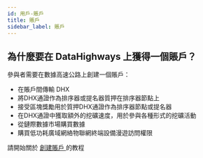 ```yaml
---
id: 用戶-賬戶
title: 賬戶
sidebar_label: 賬戶
---
```


## 為什麼要在 DataHighways 上獲得一個賬戶？

參與者需要在數據高速公路上創建一個賬戶：

* 在賬戶間傳輸 DHX
* 將DHX通證作為排序器或提名器質押在排序器節點上
* 接受區塊獎勵用於質押DHX通證作為排序器節點或提名器
* 在DHX通證中獲取額外的挖礦速度，用於參與各種形式的挖礦活動
* 從鏈際數據市場購買數據
* 購買低功耗廣域網絡物聯網終端設備漫遊訪問權限

請開始關於 <a href="../tutorials/tutorials-accounts-create-account" class="pretty-link pretty-link-colored">創建賬戶 </a>的教程



